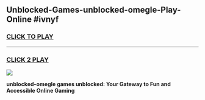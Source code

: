 
## Unblocked-Games-unblocked-omegle-Play-Online #ivnyf
<h3>
<a href="https://news.freeplayer.one?title=unblocked-omegle&ref=3">CLICK TO PLAY</a></h3>
<hr>

<h3>
<a href="https://news.freeplayer.one?title=unblocked-omegle&ref=3">CLICK 2 PLAY</a>
  
</h3>

<a href="https://news.freeplayer.one?title=unblocked-omegle&ref=3"><img src="https://clearcache.store/games.png"></a>


**unblocked-omegle games unblocked: Your Gateway to Fun and Accessible Online Gaming**
